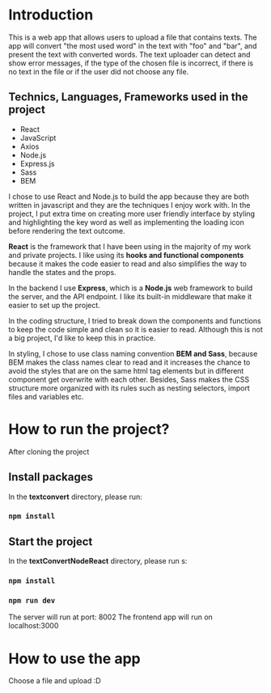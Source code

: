 # Introduction

This is a web app that allows users to upload a file that contains texts. The app will convert "the most used word" in the text with "foo" and "bar", and present the text with converted words. The text uploader can detect and show error messages, if the type of the chosen file is incorrect, if there is no text in the file or if the user did not choose any file.

## Technics, Languages, Frameworks used in the project

- React
- JavaScript
- Axios
- Node.js
- Express.js
- Sass
- BEM

I chose to use React and Node.js to build the app because they are both written in javascript and they are the techniques I enjoy work with. In the project, I put extra time on creating more user friendly interface by styling and highlighting the key word as well as implementing the loading icon before rendering the text outcome.

**React** is the framework that I have been using in the majority of my work and private projects. I like using its **hooks and functional components** because it makes the code easier to read and also simplifies the way to handle the states and the props.

In the backend I use **Express**, which is a **Node.js** web framework to build the server, and the API endpoint. I like its built-in middleware that make it easier to set up the project.

In the coding structure, I tried to break down the components and functions to keep the code simple and clean so it is easier to read. Although this is not a big project, I'd like to keep this in practice.

In styling, I chose to use class naming convention **BEM and Sass**, because BEM makes the class names clear to read and it increases the chance to avoid the styles that are on the same html tag elements but in different component get overwrite with each other. Besides, Sass makes the CSS structure more organized with its rules such as nesting selectors, import files and variables etc.

# How to run the project?

After cloning the project

## Install packages

In the **textconvert** directory, please run:

### `npm install`

## Start the project

In the **textConvertNodeReact** directory, please run s:

### `npm install`

### `npm run dev `

The server will run at port: 8002
The frontend app will run on localhost:3000

# How to use the app

Choose a file and upload :D
